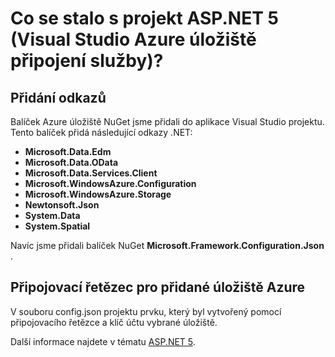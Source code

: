 <properties
    pageTitle="Co se stalo s projekt ASP.NET 5 (Visual Studio připojení služby) | Úložiště Microsoft Azure"
    description="Popisuje, co se stane po připojení k účtu Azure úložiště ve Visual Studiu ASP.NET 5 projektu pomocí aplikace Visual Studio připojené služby"
    services="storage"
    documentationCenter=""
    authors="TomArcher"
    manager="douge"
    editor=""/>

<tags
    ms.service="storage"
    ms.workload="web"
    ms.tgt_pltfrm="vs-what-happened"
    ms.devlang="na"
    ms.topic="article"
    ms.date="08/15/2016"
    ms.author="tarcher"/>

# <a name="what-happened-to-my-aspnet-5-project-visual-studio-azure-storage-connected-services"></a>Co se stalo s projekt ASP.NET 5 (Visual Studio Azure úložiště připojení služby)?

## <a name="references-added"></a>Přidání odkazů

Balíček Azure úložiště NuGet jsme přidali do aplikace Visual Studio projektu.  
Tento balíček přidá následující odkazy .NET:

- **Microsoft.Data.Edm**
- **Microsoft.Data.OData**
- **Microsoft.Data.Services.Client**
- **Microsoft.WindowsAzure.Configuration**
- **Microsoft.WindowsAzure.Storage**
- **Newtonsoft.Json**
- **System.Data**
- **System.Spatial**

Navíc jsme přidali balíček NuGet **Microsoft.Framework.Configuration.Json** .

## <a name="connection-string-for-azure-storage-added"></a>Připojovací řetězec pro přidané úložiště Azure
V souboru config.json projektu prvku, který byl vytvořený pomocí připojovacího řetězce a klíč účtu vybrané úložiště.

Další informace najdete v tématu [ASP.NET 5](http://www.asp.net/vnext).
